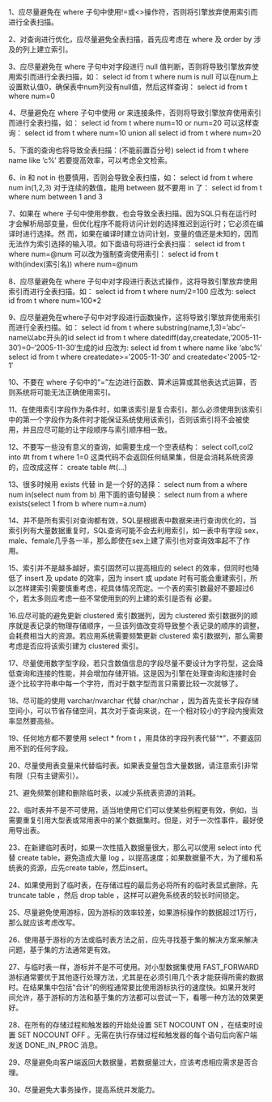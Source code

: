 1、应尽量避免在 where 子句中使用!=或<>操作符，否则将引擎放弃使用索引而进行全表扫描。

2、对查询进行优化，应尽量避免全表扫描，首先应考虑在 where 及 order by 涉及的列上建立索引。

3、应尽量避免在 where 子句中对字段进行 null 值判断，否则将导致引擎放弃使用索引而进行全表扫描，如：
select id from t where num is null
可以在num上设置默认值0，确保表中num列没有null值，然后这样查询：
select id from t where num=0

4、尽量避免在 where 子句中使用 or 来连接条件，否则将导致引擎放弃使用索引而进行全表扫描，如：
select id from t where num=10 or num=20
可以这样查询：
select id from t where num=10
union all
select id from t where num=20

5、下面的查询也将导致全表扫描：(不能前置百分号)
select id from t where name like ‘c%’
若要提高效率，可以考虑全文检索。

6、in 和 not in 也要慎用，否则会导致全表扫描，如：
select id from t where num in(1,2,3)
对于连续的数值，能用 between 就不要用 in 了：
select id from t where num between 1 and 3

7、如果在 where 子句中使用参数，也会导致全表扫描。因为SQL只有在运行时才会解析局部变量，但优化程序不能将访问计划的选择推迟到运行时；它必须在编译时进行选择。然 而，如果在编译时建立访问计划，变量的值还是未知的，因而无法作为索引选择的输入项。如下面语句将进行全表扫描：
select id from t where num=@num
可以改为强制查询使用索引：
select id from t with(index(索引名)) where num=@num

8、应尽量避免在 where 子句中对字段进行表达式操作，这将导致引擎放弃使用索引而进行全表扫描。如：
select id from t where num/2=100
应改为:
select id from t where num=100*2

9、应尽量避免在where子句中对字段进行函数操作，这将导致引擎放弃使用索引而进行全表扫描。如：
select id from t where substring(name,1,3)=’abc’–name以abc开头的id
select id from t where datediff(day,createdate,’2005-11-30′)=0–’2005-11-30′生成的id
应改为:
select id from t where name like ‘abc%’
select id from t where createdate>=’2005-11-30′ and createdate<’2005-12-1′

10、不要在 where 子句中的“=”左边进行函数、算术运算或其他表达式运算，否则系统将可能无法正确使用索引。

11、在使用索引字段作为条件时，如果该索引是复合索引，那么必须使用到该索引中的第一个字段作为条件时才能保证系统使用该索引，否则该索引将不会被使 用，并且应尽可能的让字段顺序与索引顺序相一致。

12、不要写一些没有意义的查询，如需要生成一个空表结构：
select col1,col2 into #t from t where 1=0
这类代码不会返回任何结果集，但是会消耗系统资源的，应改成这样：
create table #t(…)

13、很多时候用 exists 代替 in 是一个好的选择：
select num from a where num in(select num from b)
用下面的语句替换：
select num from a where exists(select 1 from b where num=a.num)

14、并不是所有索引对查询都有效，SQL是根据表中数据来进行查询优化的，当索引列有大量数据重复时，SQL查询可能不会去利用索引，如一表中有字段 sex，male、female几乎各一半，那么即使在sex上建了索引也对查询效率起不了作用。

15、索引并不是越多越好，索引固然可以提高相应的 select 的效率，但同时也降低了 insert 及 update 的效率，因为 insert 或 update 时有可能会重建索引，所以怎样建索引需要慎重考虑，视具体情况而定。一个表的索引数最好不要超过6个，若太多则应考虑一些不常使用到的列上建的索引是否有 必要。

16.应尽可能的避免更新 clustered 索引数据列，因为 clustered 索引数据列的顺序就是表记录的物理存储顺序，一旦该列值改变将导致整个表记录的顺序的调整，会耗费相当大的资源。若应用系统需要频繁更新 clustered 索引数据列，那么需要考虑是否应将该索引建为 clustered 索引。

17、尽量使用数字型字段，若只含数值信息的字段尽量不要设计为字符型，这会降低查询和连接的性能，并会增加存储开销。这是因为引擎在处理查询和连接时会 逐个比较字符串中每一个字符，而对于数字型而言只需要比较一次就够了。

18、尽可能的使用 varchar/nvarchar 代替 char/nchar ，因为首先变长字段存储空间小，可以节省存储空间，其次对于查询来说，在一个相对较小的字段内搜索效率显然要高些。

19、任何地方都不要使用 select * from t ，用具体的字段列表代替“*”，不要返回用不到的任何字段。

20、尽量使用表变量来代替临时表。如果表变量包含大量数据，请注意索引非常有限（只有主键索引）。

21、避免频繁创建和删除临时表，以减少系统表资源的消耗。

22、临时表并不是不可使用，适当地使用它们可以使某些例程更有效，例如，当需要重复引用大型表或常用表中的某个数据集时。但是，对于一次性事件，最好使 用导出表。

23、在新建临时表时，如果一次性插入数据量很大，那么可以使用 select into 代替 create table，避免造成大量 log ，以提高速度；如果数据量不大，为了缓和系统表的资源，应先create table，然后insert。

24、如果使用到了临时表，在存储过程的最后务必将所有的临时表显式删除，先 truncate table ，然后 drop table ，这样可以避免系统表的较长时间锁定。

25、尽量避免使用游标，因为游标的效率较差，如果游标操作的数据超过1万行，那么就应该考虑改写。

26、使用基于游标的方法或临时表方法之前，应先寻找基于集的解决方案来解决问题，基于集的方法通常更有效。

27、与临时表一样，游标并不是不可使用。对小型数据集使用 FAST_FORWARD 游标通常要优于其他逐行处理方法，尤其是在必须引用几个表才能获得所需的数据时。在结果集中包括“合计”的例程通常要比使用游标执行的速度快。如果开发时 间允许，基于游标的方法和基于集的方法都可以尝试一下，看哪一种方法的效果更好。

28、在所有的存储过程和触发器的开始处设置 SET NOCOUNT ON ，在结束时设置 SET NOCOUNT OFF 。无需在执行存储过程和触发器的每个语句后向客户端发送 DONE_IN_PROC 消息。

29、尽量避免向客户端返回大数据量，若数据量过大，应该考虑相应需求是否合理。

30、尽量避免大事务操作，提高系统并发能力。


